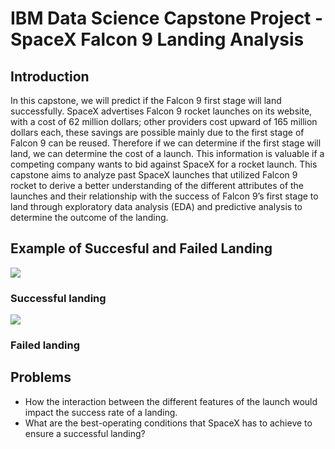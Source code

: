 # IBM Data Science Capstone Project - SpaceX Falcon 9 Landing Analysis

## Introduction

In this capstone, we will predict if the Falcon 9 first stage will land successfully. 
SpaceX advertises Falcon 9 rocket launches on its website, with a cost of 62 million dollars; other providers cost upward of 165 million dollars each, these savings are possible mainly due to the first stage of Falcon 9 can be reused. Therefore if we can determine if the first stage will land, we can determine the cost of a launch. This information is valuable if a competing company wants to bid against SpaceX for a rocket launch. This capstone aims to analyze past SpaceX launches that utilized Falcon 9 rocket to derive a better understanding of the different attributes of the launches and their relationship with the success of Falcon 9’s first stage to land through exploratory data analysis (EDA) and predictive analysis to determine the outcome of the landing.

## Example of Succesful and Failed Landing

![](https://github.com/amrhkm/ibm_capstone_spacex/tree/main/miscellaneous/successful_landing.gif)
### Successful landing

![](https://github.com/amrhkm/ibm_capstone_spacex/blob/main/miscellaneous/successful_landing.gif)
### Failed landing

## Problems
- How the interaction between the different features of the launch would impact the success rate of a landing.
- What are the best-operating conditions that SpaceX has to achieve to ensure a successful landing?

